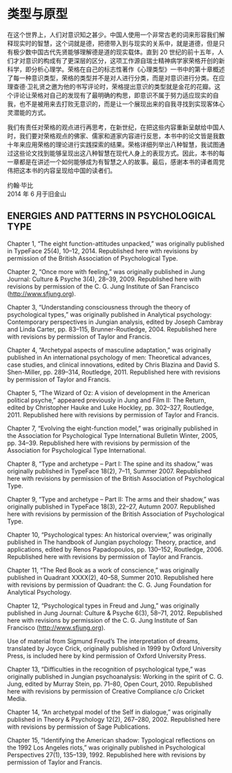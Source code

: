 # 类型与原型

在这个世界上，人们对意识知之甚少。中国人使用一个非常古老的词来形容我们解释现实时的智慧，这个词就是德，把德带入到与现实的关系中，就是道德，但是只有极少数中国古代先贤能够理解德是道的现实载体。直到 20 世纪的前十五年，人们才对意识的构成有了更深层的区分，这项工作源自瑞士精神病学家荣格开创的新科学，即分析心理学。荣格在自己的标志性著作《心理类型》一书中的第十章概述了每一种意识类型，荣格的类型并不是对人进行分类，而是对意识进行分类。在应理查德·卫礼贤之邀为他的书写评论时，荣格提出意识的类型就是金花的花瓣。这个评论让荣格对自己的发现有了最明确的构思，即意识不属于努力适应现实的自我，也不是被用来去打败无意识的，而是让一个展现出来的自我寻找到实现客体心灵潜能的方式。

我们有责任对荣格的观点进行再思考，在新世纪，在把这些内容重新呈献给中国人时，我们要对荣格观点的佛家、儒家和道家内容进行反思，本书中的论文皆是我数十年来应用荣格的理论进行实践探索的结果。荣格详细列举出八种智慧，我试图通过这些论文找到能够呈现出这八种智慧在现代人身上的表现方式。因此，本书的每一章都是在讲述一个如何能够成为有智慧之人的故事。最后，感谢本书的译者周党伟把这本书的内容呈现给中国的读者们。

约翰·毕比<br/>2014 年 6 月于旧金山

## ENERGIES AND PATTERNS IN PSYCHOLOGICAL TYPE

Chapter 1, “The eight function-attitudes unpacked,” was originally published in TypeFace 25(4), 10–12, 2014. Republished here with revisions by permission of the British Association of Psychological Type.

Chapter 2, “Once more with feeling,” was originally published in Jung Journal: Culture & Psyche 3(4), 28–39, 2009. Republished here with revisions by permission of the C. G. Jung Institute of San Francisco (http://www.sfjung.org).

Chapter 3, “Understanding consciousness through the theory of psychological types,” was originally published in Analytical psychology: Contemporary perspectives in Jungian analysis, edited by Joseph Cambray and Linda Carter, pp. 83–115, Brunner-Routledge, 2004. Republished here with revisions by permission of Taylor and Francis.

Chapter 4, “Archetypal aspects of masculine adaptation,” was originally published in An international psychology of men: Theoretical advances, case studies, and clinical innovations, edited by Chris Blazina and David S. Shen-Miller, pp. 289–314, Routledge, 2011. Republished here with revisions by permission of Taylor and Francis.

Chapter 5, “The Wizard of Oz: A vision of development in the American political psyche,” appeared previously in Jung and Film II: The Return, edited by Christopher Hauke and Luke Hockley, pp. 302–327, Routledge, 2011. Republished here with revisions by permission of Taylor and Francis.

Chapter 7, “Evolving the eight-function model,” was originally published in the Association for Psychological Type International Bulletin Winter, 2005, pp. 34–39. Republished here with revisions by permission of the Association for Psychological Type International.

Chapter 8, “Type and archetype – Part I: The spine and its shadow,” was originally published in TypeFace 18(2), 7–11, Summer 2007. Republished here with revisions by permission of the British Association of Psychological Type.

Chapter 9, “Type and archetype – Part II: The arms and their shadow,” was originally published in TypeFace 18(3), 22–27, Autumn 2007. Republished here with revisions by permission of the British Association of Psychological Type.

Chapter 10, “Psychological types: An historical overview,” was originally published in The handbook of Jungian psychology: Theory, practice, and applications, edited by Renos Papadopoulos, pp. 130–152, Routledge, 2006. Republished here with revisions by permission of Taylor and Francis.

Chapter 11, “The Red Book as a work of conscience,” was originally published in Quadrant XXXX(2), 40–58, Summer 2010. Republished here with revisions by permission of Quadrant: the C. G. Jung Foundation for Analytical Psychology.

Chapter 12, “Psychological types in Freud and Jung,” was originally published in Jung Journal: Culture & Psyche 6(3), 58–71, 2012. Republished here with revisions by permission of the C. G. Jung Institute of San Francisco (http://www.sfjung.org).

Use of material from Sigmund Freud’s The interpretation of dreams, translated by Joyce Crick, originally published in 1999 by Oxford University Press, is included here by kind permission of Oxford University Press.

Chapter 13, “Difficulties in the recognition of psychological type,” was originally published in Jungian psychoanalysis: Working in the spirit of C. G. Jung, edited by Murray Stein, pp. 71–80, Open Court, 2010. Republished here with revisions by permission of Creative Compliance c/o Cricket Media.

Chapter 14, “An archetypal model of the Self in dialogue,” was originally published in Theory & Psychology 12(2), 267–280, 2002. Republished here with revisions by permission of Sage Publications.

Chapter 15, “Identifying the American shadow: Typological reflections on the 1992 Los Angeles riots,” was originally published in Psychological Perspectives 27(1), 135–139, 1992. Republished here with revisions by permission of Taylor and Francis.